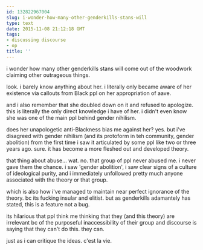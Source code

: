```yaml
---
id: 132822967004
slug: i-wonder-how-many-other-genderkills-stans-will
type: text
date: 2015-11-08 21:12:18 GMT
tags:
- discussing discourse
- op
title: ''
---
```

i wonder how many other genderkills stans will come out of the woodwork claiming other outrageous things.

look. i barely know anything about her. i literally only became aware of her existence via callouts from Black ppl on her appropriation of aave.

and i also remember that she doubled down on it and refused to apologize. this is literally the only direct knowledge i have of her. i didn't even know she was one of the main ppl behind gender nihilism. 

does her unapologetic anti-Blackness bias me against her? yes. but i've disagreed with gender nihilism (and its protoform in teh community, gender abolition) from the first time i saw it articulated by some ppl like two or three years ago. sure. it has become a more fleshed out and developed theory.

that thing about abuse... wat. no. that group of ppl never abused me. i never gave them the chance. i saw 'gender abolition', i saw clear signs of a culture of ideological purity, and i immediately unfollowed pretty much anyone associated with the theory or that group.

which is also how i've managed to maintain near perfect ignorance of the theory. bc its fucking insular and elitist. but as genderkills adamantely has stated, this is a feature not a bug.

its hilarious that ppl think me thinking that they (and this theory) are irrelevant bc of the purposeful inaccessibility of their group and discourse is saying that they can't do this. they can.

just as i can critique the ideas. c'est la vie.